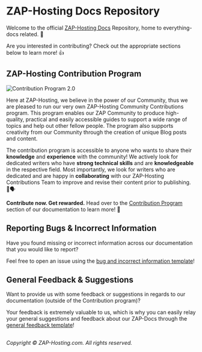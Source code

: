 # ZAP-Hosting Docs Repository
Welcome to the official [ZAP-Hosting Docs](https://zap-hosting.com/guides) Repository, home to everything-docs related. 👋

Are you interested in contributing? Check out the appropriate sections below to learn more! 👍

## ZAP-Hosting Contribution Program

![Contribution Program 2.0](https://github.com/zaphosting/docs/assets/42719082/72b1c56c-543c-46fe-9f4a-0d59e27bb35e)

Here at ZAP-Hosting, we believe in the power of our Community, thus we are pleased to run our very own ZAP-Hosting Community Contributions program. This program enables our ZAP Community to produce high-quality, practical and easily accessible guides to support a wide range of topics and help out other fellow people. The program also supports creativity from our Community through the creation of unique Blog posts and content.

The contribution program is accessible to anyone who wants to share their **knowledge** and **experience** with the community! We actively look for dedicated writers who have **strong technical skills** and are **knowledgeable** in the respective field.  Most importantly, we look for writers who are dedicated and are happy in **collaborating** with our ZAP-Hosting Contributions Team to improve and revise their content prior to publishing. 📝🗣️

**Contribute now. Get rewarded.** Head over to the [Contribution Program](https://zap-hosting.com/guides/docs/contribution-introduction) section of our documentation to learn more! 🚀

## Reporting Bugs & Incorrect Information
Have you found missing or incorrect information across our documentation that you would like to report?

Feel free to open an issue using the [bug and incorrect information template](https://github.com/zaphosting/docs/issues/new/choose)!

## General Feedback & Suggestions
Want to provide us with some feedback or suggestions in regards to our documentation (outside of the Contribution program)?

Your feedback is extremely valuable to us, which is why you can easily relay your general suggestions and feedback about our ZAP-Docs through the [general feedback template](https://github.com/zaphosting/docs/issues/new/choose)!

##

<i>Copyright © ZAP-Hosting.com. All rights reserved.</i>
